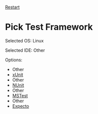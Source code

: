 [Restart](/docs/pickos.md)

# Pick Test Framework

Selected OS: Linux

Selected IDE: Other

Options:
 * Other
 * [xUnit](result_Linux_Other_xUnit.md)
 * Other
 * [NUnit](result_Linux_Other_NUnit.md)
 * Other
 * [MSTest](result_Linux_Other_MSTest.md)
 * Other
 * [Expecto](result_Linux_Other_Expecto.md)
